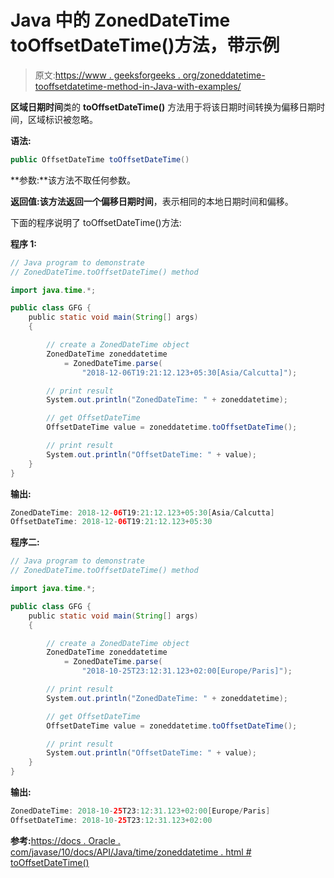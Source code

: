 # Java 中的 ZonedDateTime toOffsetDateTime()方法，带示例

> 原文:[https://www . geeksforgeeks . org/zoneddatetime-tooffsetdatetime-method-in-Java-with-examples/](https://www.geeksforgeeks.org/zoneddatetime-tooffsetdatetime-method-in-java-with-examples/)

**区域日期时间**类的 **toOffsetDateTime()** 方法用于将该日期时间转换为偏移日期时间，区域标识被忽略。

**语法:**

```java
public OffsetDateTime toOffsetDateTime()

```

**参数:**该方法不取任何参数。

**返回值:**该方法返回一个**偏移日期时间**，表示相同的本地日期时间和偏移。

下面的程序说明了 toOffsetDateTime()方法:

**程序 1:**

```java
// Java program to demonstrate
// ZonedDateTime.toOffsetDateTime() method

import java.time.*;

public class GFG {
    public static void main(String[] args)
    {

        // create a ZonedDateTime object
        ZonedDateTime zoneddatetime
            = ZonedDateTime.parse(
                "2018-12-06T19:21:12.123+05:30[Asia/Calcutta]");

        // print result
        System.out.println("ZonedDateTime: " + zoneddatetime);

        // get OffsetDateTime
        OffsetDateTime value = zoneddatetime.toOffsetDateTime();

        // print result
        System.out.println("OffsetDateTime: " + value);
    }
}
```

**输出:**

```java
ZonedDateTime: 2018-12-06T19:21:12.123+05:30[Asia/Calcutta]
OffsetDateTime: 2018-12-06T19:21:12.123+05:30

```

**程序二:**

```java
// Java program to demonstrate
// ZonedDateTime.toOffsetDateTime() method

import java.time.*;

public class GFG {
    public static void main(String[] args)
    {

        // create a ZonedDateTime object
        ZonedDateTime zoneddatetime
            = ZonedDateTime.parse(
                "2018-10-25T23:12:31.123+02:00[Europe/Paris]");

        // print result
        System.out.println("ZonedDateTime: " + zoneddatetime);

        // get OffsetDateTime
        OffsetDateTime value = zoneddatetime.toOffsetDateTime();

        // print result
        System.out.println("OffsetDateTime: " + value);
    }
}
```

**输出:**

```java
ZonedDateTime: 2018-10-25T23:12:31.123+02:00[Europe/Paris]
OffsetDateTime: 2018-10-25T23:12:31.123+02:00

```

**参考:**[https://docs . Oracle . com/javase/10/docs/API/Java/time/zoneddatetime . html # toOffsetDateTime()](https://docs.oracle.com/javase/10/docs/api/java/time/ZonedDateTime.html#toOffsetDateTime())